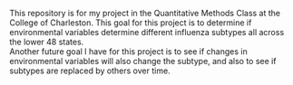This repository is for my project in the Quantitative Methods Class at the College of Charleston.
This goal for this project is to determine if environmental variables determine different influenza subtypes all across the lower 48 states.  
Another future goal I have for this project is to see if changes in environmental variables will also change the subtype, and also to see if subtypes are replaced by others over time.


